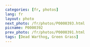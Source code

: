 ```yaml
---
categories: [fr, photos]
lang: fr
layout: photo
next_photo: /fr/photos/P0000393.html
picname: P0000392
prev_photo: /fr/photos/P0000391.html
tags: [Dead Warthog, Green Grass]
---
```

